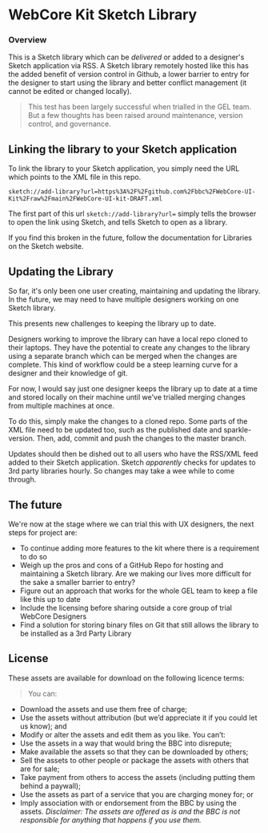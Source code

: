 # WebCore Kit Sketch Library
### Overview
This is a Sketch library which can be _delivered_ or added to a designer's Sketch application via RSS. A Sketch library remotely hosted like this has the added benefit of version control in Github, a lower barrier to entry for the designer to start using the library and better conflict management (it cannot be edited or changed locally).

> This test has been largely successful when trialled in the GEL team. But a few thoughts has been raised around maintenance, version control, and governance.

## Linking the library to your Sketch application
To link the library to your Sketch application, you simply need the URL which points to the XML file in this repo.

`sketch://add-library?url=https%3A%2F%2Fgithub.com%2Fbbc%2FWebCore-UI-Kit%2Fraw%2Fmain%2FWebCore-UI-kit-DRAFT.xml`

The first part of this url `sketch://add-library?url=` simply tells the browser to open the link using Sketch, and tells Sketch to open as a library.

If you find this broken in the future, follow the documentation for Libraries on the Sketch website.

## Updating the Library
So far, it's only been one user creating, maintaining and updating the library. In the future, we may need to have multiple designers working on one Sketch library.

This presents new challenges to keeping the library up to date.

Designers working to improve the library can have a local repo cloned to their laptops. They have the potential to create any changes to the library using a separate branch which can be merged when the changes are complete. This kind of workflow could be a steep learning curve for a designer and their knowledge of git.

For now, I would say just one designer keeps the library up to date at a time and stored locally on their machine until we've trialled merging changes from multiple machines at once.

To do this, simply make the changes to a cloned repo. Some parts of the XML file need to be updated too, such as the published date and sparkle-version. Then, add, commit and push the changes to the master branch.

Updates should then be dished out to all users who have the RSS/XML feed added to their Sketch application. Sketch _apparently_ checks for updates to 3rd party libraries hourly. So changes may take a wee while to come through.

## The future
We're now at the stage where we can trial this with UX designers, the next steps for project are:

- To continue adding more features to the kit where there is a requirement to do so
- Weigh up the pros and cons of a GitHub Repo for hosting and maintaining a Sketch library. Are we making our lives more difficult for the sake a smaller barrier to entry?
- Figure out an approach that works for the whole GEL team to keep a file like this up to date
- Include the licensing before sharing outside a core group of trial WebCore Designers
- Find a solution for storing binary files on Git that still allows the library to be installed as a 3rd Party Library

## License
These assets are available for download on the following licence terms:

> You can:
- Download the assets and use them free of charge;
- Use the assets without attribution (but we’d appreciate it if you could let us know); and
- Modify or alter the assets and edit them as you like.
You can’t:
- Use the assets in a way that would bring the BBC into disrepute;
- Make available the assets so that they can be downloaded by others;
- Sell the assets to other people or package the assets with others that are for sale;
- Take payment from others to access the assets (including putting them behind a paywall);
- Use the assets as part of a service that you are charging money for; or
- Imply association with or endorsement from the BBC by using the assets.
_Disclaimer: The assets are offered as is and the BBC is not responsible for anything that happens if you use them._
